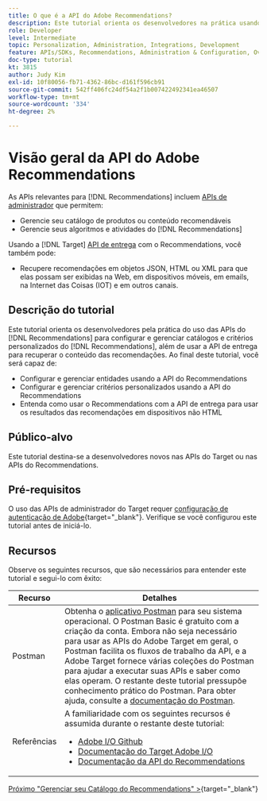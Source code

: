 ```yaml
---
title: O que é a API do Adobe Recommendations?
description: Este tutorial orienta os desenvolvedores na prática usando as APIs do Adobe Target Recommendations para configurar e gerenciar catálogos e critérios personalizados do Recommendations, bem como usar a API de entrega para recuperar o conteúdo das recomendações.
role: Developer
level: Intermediate
topic: Personalization, Administration, Integrations, Development
feature: APIs/SDKs, Recommendations, Administration & Configuration, Overview
doc-type: tutorial
kt: 3815
author: Judy Kim
exl-id: 10f80056-fb71-4362-86bc-d161f596cb91
source-git-commit: 542ff406fc24df54a2f1b007422492341ea46507
workflow-type: tm+mt
source-wordcount: '334'
ht-degree: 2%

---
```


# Visão geral da API do Adobe Recommendations

As APIs relevantes para [!DNL Recommendations] incluem [APIs de administrador](https://experienceleague.adobe.com/docs/target/using/apis/api-overview.html?lang=pt-BR) que permitem:

* Gerencie seu catálogo de produtos ou conteúdo recomendáveis
* Gerencie seus algoritmos e atividades do [!DNL Recommendations]

Usando a [!DNL Target] [API de entrega](https://experienceleague.adobe.com/docs/target/using/apis/api-overview.html?lang=pt-BR) com o Recommendations, você também pode:

* Recupere recomendações em objetos JSON, HTML ou XML para que elas possam ser exibidas na Web, em dispositivos móveis, em emails, na Internet das Coisas (IOT) e em outros canais.

## Descrição do tutorial

Este tutorial orienta os desenvolvedores pela prática do uso das APIs do [!DNL Recommendations] para configurar e gerenciar catálogos e critérios personalizados do [!DNL Recommendations], além de usar a API de entrega para recuperar o conteúdo das recomendações. Ao final deste tutorial, você será capaz de:

* Configurar e gerenciar entidades usando a API do Recommendations
* Configurar e gerenciar critérios personalizados usando a API do Recommendations
* Entenda como usar o Recommendations com a API de entrega para usar os resultados das recomendações em dispositivos não HTML

## Público-alvo

Este tutorial destina-se a desenvolvedores novos nas APIs do Target ou nas APIs do Recommendations.

## Pré-requisitos

O uso das APIs de administrador do Target requer [configuração de autenticação de Adobe](https://experienceleague.adobe.com/docs/target-dev/developer/api/configure-authentication.html?lang=pt-BR){target="_blank"}. Verifique se você configurou este tutorial antes de iniciá-lo.

## Recursos

Observe os seguintes recursos, que são necessários para entender este tutorial e segui-lo com êxito:

| Recurso | Detalhes |
| --- | --- |
| Postman | Obtenha o [aplicativo Postman](https://www.postman.com/downloads/) para seu sistema operacional. O Postman Basic é gratuito com a criação da conta. Embora não seja necessário para usar as APIs do Adobe Target em geral, o Postman facilita os fluxos de trabalho da API, e a Adobe Target fornece várias coleções do Postman para ajudar a executar suas APIs e saber como elas operam. O restante deste tutorial pressupõe conhecimento prático do Postman. Para obter ajuda, consulte a [documentação do Postman](https://learning.getpostman.com/). |
| Referências | A familiaridade com os seguintes recursos é assumida durante o restante deste tutorial:<UL><li>[Adobe I/O Github](https://github.com/adobeio)</li><li>[Documentação do Target Adobe I/O](https://developers.adobetarget.com/api/#introduction)</li><li>[Documentação da API do Recommendations](https://developers.adobetarget.com/api/recommendations/)</li></ul> |

[Próximo &quot;Gerenciar seu Catálogo do Recommendations&quot; >](https://experienceleague.adobe.com/docs/target-dev/developer/api/recommendations-api/manage-catalog.html?lang=pt-BR){target="_blank"}

